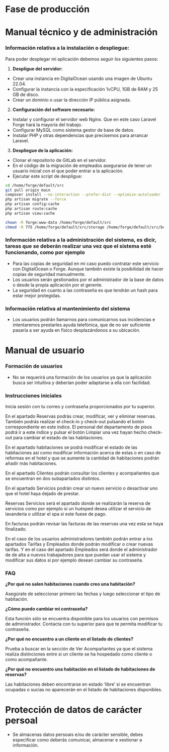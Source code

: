 # Fase de producción

# Manual técnico y de administración

### Información relativa a la instalación o despliegue:

Para poder desplegar mi aplicación debemos seguir los siguientes pasos:

1. **Despligue del servidor:**
- Crear una instancia en DigitalOcean usando una imagen de Ubuntu 22.04.
- Configurar la instancia con la especificación 1vCPU, 1GB de RAM y 25 GB de disco.
- Crear un dominio o usar la dirección IP pública asignada.

2. **Configuración del software necesario:**
- Instalar y configurar el servidor web Nginx. Que en este caso Laravel Forge hará la mayoría del trabajo.
- Configurar MySQL como sistema gestor de base de datos.
- Instalar PHP y otras dependencias que precisemos para arrancar Laravel.

3. **Despliegue de la aplicación:**
- Clonar el repositorio de GitLab en el servidor.
- En el código de la migración de empleados asegurarse de tener un usuario inicial con el que poder entrar a la aplicación.
- Ejecutar este script de despligue:
```bash
cd /home/forge/default/src
git pull origin main
composer install --no-interaction --prefer-dist --optimize-autoloader
php artisan migrate --force
php artisan config:cache
php artisan route:cache
php artisan view:cache

chown -R forge:www-data /home/forge/default/src
chmod -R 775 /home/forge/default/src/storage /home/forge/default/src/bootstrap/cache 
```

### Información relativa a la administración del sistema, es dicir, tareas que se deberán realizar una vez que el sistema esté funcionando, como por ejemplo

* Para las copias de seguridad en mi caso puedo contratar este servicio con DigitalOcean o Forge. Aunque también existe la posibilidad de hacer copias de seguridad manualmente.
* Los usuarios serán gestionados por el administrador de la base de datos o desde la propia aplicación por el gerente.
* La seguridad en cuanto a las contraseña es que tendrán un hash para estar mejor protegidas.

### Información relativa al mantenimiento del sistema

* Los usuarios podrán llamarnos para comunicarnos sus incidencias e intentaremos prestarles ayuda telefónica, que de no ser suficiente pasaría a ser ayuda en físico desplazándonos a su ubicación.

# Manual de usuario

### Formación de usuarios 
* No se requerirá una formación de los usuarios ya que la aplicación busca ser intuitiva y deberían poder adaptarse a ella con facilidad.

### Instrucciones iniciales

Inicia sesión con tu correo y contraseña proporcionados por tu superior.

En el apartado Reservas podrás crear, modificar, ver y eliminar reservas. También podrás realizar el check-in y check-out pulsando el botón correspondiente en este índice.
El personal del departamento de pisos podrá ir a este índice y pulsar el botón Limpiar una vez hayan hecho check-out para cambiar el estado de las habitaciones.

En el apartado habitaciones se podrá modificar el estado de las habitaciones así como modificar información acerca de estas o en caso de reformas en el hotel y que se aumente la cantidad de habitaciones podrán añadir más habitaciones.

En el apartado Clientes podrán consultar los clientes y acompañantes que se encuentran en dos subapartados distintos.

En el apartado Servicios podrán crear un nuevo servicio o desactivar uno que el hotel haya dejado de prestar.

Reservas Servicios será el apartado donde se realizarán la reserva de servicios como por ejemplo si un huésped desea utilizar el servicio de lavandería o utilizar el spa si este fuese de pago.

En facturas podrán revisar las facturas de las reservas una vez esta se haya finalizado.

En el caso de los usuarios administradores también podrán entrar a los apartados Tarifas y Empleados donde podrán modificar o crear nuevas tarifas. Y en el caso del apartado Empleados será donde el administrador de de alta a nuevos trabajadores para que puedan usar el sistema y modificar sus datos si por ejemplo desean cambiar su contraseña.

### FAQ

**¿Por qué no salen habitaciones cuando creo una habitación?**

Asegúrate de seleccionar primero las fechas y luego seleccionar el tipo de habitación.

**¿Cómo puedo cambiar mi contraseña?**

Esta función sólo se encuentra disponible para los usuarios con permisos de administrador. Contacta con tu superior para que te permita modificar tu contraseña. 

**¿Por qué no encuentro a un cliente en el listado de clientes?**

Prueba a buscar en la sección de Ver Acompañantes ya que el sistema realiza distinciones entre si un cliente se ha hospedado como cliente o como acompañante.

**¿Por qué no encuentro una habitación en el listado de habitaciones de reservas?**

Las habitaciones deben encontrarse en estado ‘libre’ si se encuentran ocupadas o sucias no aparecerán en el listado de habitaciones disponibles.

# Protección de datos de carácter persoal

* Se almacenas datos persoais e/ou de carácter sensible, debes especificar como deberás comunicar, almacenar e xestionar a información.